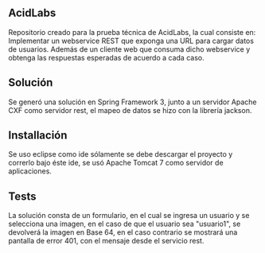 ## AcidLabs

Repositorio creado para la prueba técnica de AcidLabs, la cual consiste en: Implementar un webservice REST que exponga una URL para cargar datos de usuarios. Además de un cliente web que consuma dicho webservice y obtenga las respuestas esperadas de acuerdo a cada caso.

## Solución

Se generó una solución en Spring Framework 3, junto a un servidor Apache CXF como servidor rest, el mapeo de datos se hizo con la librería jackson.

## Installación

Se uso eclipse como ide sólamente se debe descargar el proyecto y correrlo bajo éste ide, se usó Apache Tomcat 7 como servidor de aplicaciones.

## Tests

La solución consta de un formulario, en el cual se ingresa un usuario y se selecciona una imagen, en el caso de que el usuario sea "usuario1", se devolverá la imagen en Base 64, en el caso contrario se mostrará una pantalla de error 401, con el mensaje desde el servicio rest.
